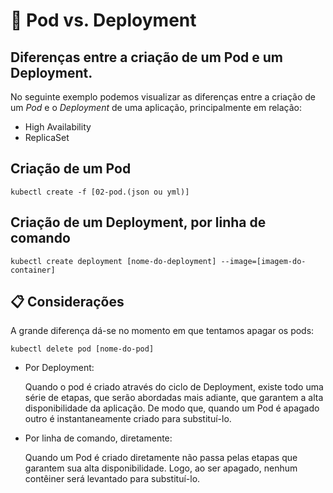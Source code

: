 #  :boxing_glove: Pod vs. Deployment
Diferenças entre a criação de um Pod e um Deployment.
---

No seguinte exemplo podemos visualizar as diferenças entre a criação de um *Pod* e o *Deployment* de uma aplicação, principalmente em relação:

- High Availability
- ReplicaSet

Criação de um **Pod**
---

```
kubectl create -f [02-pod.(json ou yml)]
```

Criação de um **Deployment**, por linha de comando
---

```
kubectl create deployment [nome-do-deployment] --image=[imagem-do-container]
```

## :clipboard: Considerações
A grande diferença dá-se no momento em que tentamos apagar os pods:

```
kubectl delete pod [nome-do-pod]
```
- Por Deployment:

    Quando o pod é criado através do ciclo de Deployment, existe todo uma série de etapas, que serão abordadas mais adiante, que garantem a alta disponibilidade da aplicação. De modo que, quando um Pod é apagado outro é instantaneamente criado para substituí-lo.

- Por linha de comando, diretamente:

    Quando um Pod é criado diretamente não passa pelas etapas que garantem sua alta disponibilidade. Logo, ao ser apagado, nenhum contêiner será levantado para substituí-lo.
